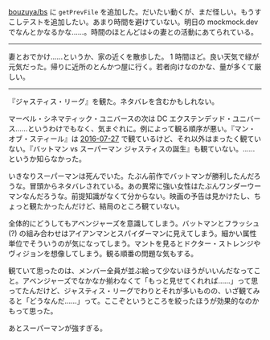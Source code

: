 [bouzuya/bs][] に `getPrevFile` を追加した。だいたい動くが、まだ怪しい。もうすこしテストを追加したい。あまり時間を避けていない。明日の mockmock.dev でなんとかなるかな……。時間のほとんどは↓の妻との活動にあてられている。

----

妻とおでかけ……というか、家の近くを散歩した。 1 時間ほど。良い天気で緑が元気だった。帰りに近所のとんかつ屋に行く。若者向けなのかな、量が多くて厳しい。

----

『ジャスティス・リーグ』を観た。ネタバレを含むかもしれない。

マーベル・シネマティック・ユニバースの次は DC エクステンデッド・ユニバース……というわけでもなく、気まぐれに。例によって観る順序が悪い。『マン・オブ・スティール』は [2016-07-27][] で観ているけど、それ以外はまったく観ていない。『バットマン vs スーパーマン ジャスティスの誕生』も観ていない。……というか知らなかった。

いきなりスーパーマンは死んでいた。たぶん前作でバットマンが勝利したんだろうな。冒頭からネタバレされている。あの異常に強い女性はたぶんワンダーウーマンなんだろうな。前提知識がなくて分からない。映画の予告は見かけたし、ちょっと観たかったんだけど、結局のところ観ていない。

全体的にどうしてもアベンジャーズを意識してしまう。バットマンとフラッシュ (?) の組み合わせはアイアンマンとスパイダーマンに見えてしまう。細かい属性単位でそういうのが気になってしまう。マントを見るとドクター・ストレンジやヴィジョンを想像してしまう。観る順番の問題な気もする。

観ていて思ったのは、メンバー全員が並ぶ絵って少ないほうがいいんだなってこと。アベンジャーズでなかなか揃わなくて「もっと見せてくれれば……」って思ってたんだけど、ジャスティス・リーグでわりとそれが多いものの、いざ観てみると「どうなんだ……」って。ここぞというところを絞ったほうが効果的なのかもって思った。

あとスーパーマンが強すぎる。

[bouzuya/bs]: https://github.com/bouzuya/bs
[2016-07-27]: https://blog.bouzuya.net/2016/07/27/
